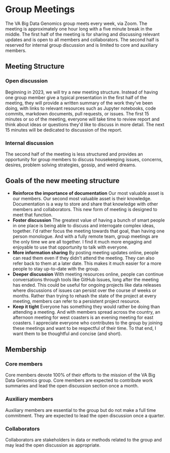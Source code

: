 # Group Meetings

The VA Big Data Genomics group meets every week, via Zoom. The meeting is approximately one hour long with a five minute break in the middle. The first half of the meeting is for sharing and discussing relevant updates and is open to all members and collaborators. The second half is reserved for internal group discussion and is limited to core and auxiliary members.

## Meeting Structure

### Open discussion
Beginning in 2023, we will try a new meeting structure. Instead of having one group member give a typical presentation in the first half of the meeting, they will provide a written summary of the work they've been doing, with links to relevant resources such as Jupyter notebooks, code commits, markdown documents, pull requests, or issues. The first 15 minutes or so of the meeting, everyone will take time to review report and think about ideas or questions they'd like to discuss in more detail. The next 15 minutes will be dedicated to discussion of the report.

### Internal discussion
The second half of the meeting is less structured and provides an opportunity for group members to discuss housekeeping issues, concerns, desires, problem solving strategies, gossip, and weird dreams.

## Goals of the new meeting structure
* **Reinforce the importance of documentation** Our most valuable asset is our members. Our second most valuable asset is their knowledge. Documentation is a way to store and share that knowledge with other members and collaborators. This new form of meeting is designed to meet that function.
* **Foster discussion** The greatest value of having a bunch of smart people in one place is being able to discuss and interrogate complex ideas, together. I'd rather focus the meeting towards that goal, than having one person monologue. And with a fully remote team, group meetings are the only time we are all together. I find it much more engaging and enjoyable to use that opportunity to talk with everyone.
* **More information sharing** By posting meeting updates online, people can read them even if they didn't attend the meeting. They can also refer back to them at a later date. This makes it much easier for a more people to stay up-to-date with the group.
* **Deeper discussion** With meeting resources online, people can continue conversations through tools like GitHub Issues, long after the meeting has ended. This could be useful for ongoing projects like data releases where discussions of issues can persist over the course of weeks or months. Rather than trying to rehash the state of the project at every meeting, members can refer to a persistent project resource.
* **Keep it tight** Everyone has something they would rather be doing than attending a meeting. And with members spread across the country, an afternoon meeting for west coasters is an evening meeting for east coasters. I appreciate everyone who contributes to the group by joining these meetings and want to be respectful of their time. To that end, I want them to be thoughtful and concise (and short).

## Membership
### Core members
Core members devote 100% of their efforts to the mission of the VA Big Data Genomics group. Core members are expected to contribute work summaries and lead the open discussion section once a month.

### Auxiliary members
Auxiliary members are essential to the group but do not make a full time commitment. They are expected to lead the open discussion once a quarter.

### Collaborators
Collaborators are stakeholders in data or methods related to the group and may lead the open discussion as appropriate.